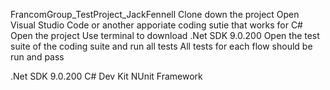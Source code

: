 FrancomGroup_TestProject_JackFennell
Clone down the project 
Open Visual Studio Code or another apporiate coding sutie that works for C#
Open the project
Use terminal to download .Net SDK 9.0.200
Open the test suite of the coding suite and run all tests 
All tests for each flow should be run and pass


.Net SDK 9.0.200
C# Dev Kit
NUnit Framework 

